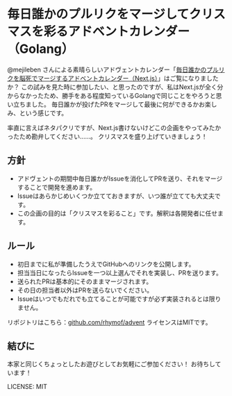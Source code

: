 # 毎日誰かのプルリクをマージしてクリスマスを彩るアドベントカレンダー（Golang）

@mejileben さんによる素晴らしいアドヴェントカレンダー「[毎日誰かのプルリクを脳死でマージするアドベントカレンダー（Next.js）](https://qiita.com/advent-calendar/2021/full-scratch-awesome-app-nextjs)」はご覧になりましたか？
この試みを見た時に参加したい、と思ったのですが、私はNext.jsが全く分からなかったため、勝手をある程度知っているGolangで同じことをやろうと思い立ちました。
毎日誰かが投げたPRをマージして最後に何ができるかお楽しみ、という感じです。

率直に言えばネタパクリですが、Next.js書けないけどこの企画をやってみたかったため勘弁してください……。
クリスマスを盛り上げていきましょう！

## 方針

* アドヴェントの期間中毎日誰かがIssueを消化してPRを送り、それをマージすることで開発を進めます。
* Issueはあらかじめいくつか立てておきますが、いつ誰が立てても大丈夫です。
* この企画の目的は「クリスマスを彩ること」です。解釈は各開発者に任せます。

## ルール

* 初日までに私が準備したうえでGitHubへのリンクを公開します。
* 担当当日になったらIssueを一つ以上選んでそれを実装し、PRを送ります。
* 送られたPRは基本的にそのままマージされます。
* その日の担当者以外はPRを送らないでください。
* Issueはいつでもだれでも立てることが可能ですが必ず実装されるとは限りません。

リポジトリはこちら：[github.com/rhymof/advent](https://github.com/rhymof/advent)
ライセンスはMITです。

## 結びに

本家と同じくちょっとしたお遊びとしてお気軽にご参加ください！
お待ちしています！

LICENSE: MIT